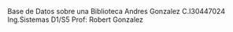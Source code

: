 Base de Datos sobre una Biblioteca
Andres Gonzalez C.I30447024
Ing.Sistemas D1/S5
Prof: Robert Gonzalez
